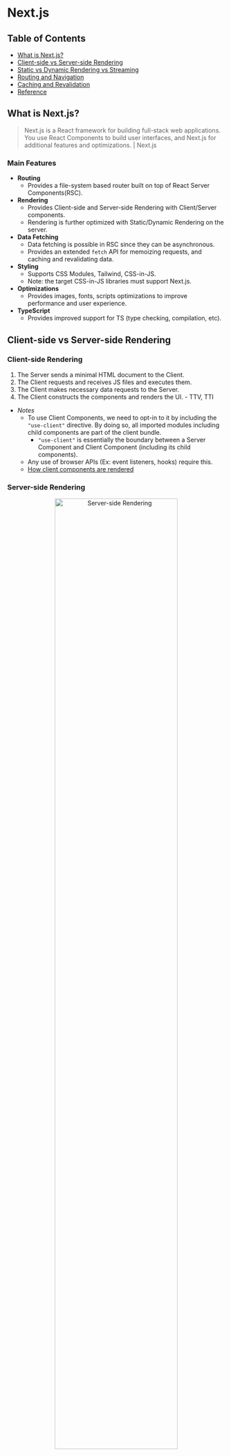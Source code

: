 # Next.js

## Table of Contents
- [What is Next.js?](#what-is-nextjs)
- [Client-side vs Server-side Rendering](#client-side-vs-server-side-rendering)
- [Static vs Dynamic Rendering vs Streaming](#static-vs-dynamic-rendering-vs-streaming)
- [Routing and Navigation](#routing-and-navigation)
- [Caching and Revalidation](#caching-and-revalidation)
- [Reference](#reference)

## What is Next.js?
> Next.js is a React framework for building full-stack web applications. You use React Components to build user interfaces, and Next.js for additional features and optimizations. | Next.js
### Main Features
- **Routing**
  - Provides a file-system based router built on top of React Server Components(RSC).
- **Rendering**
  - Provides Client-side and Server-side Rendering with Client/Server components.
  - Rendering is further optimized with Static/Dynamic Rendering on the server.
- **Data Fetching**
  - Data fetching is possible in RSC since they can be asynchronous.
  - Provides an extended `fetch` API for memoizing requests, and caching and revalidating data.
- **Styling**
  - Supports CSS Modules, Tailwind, CSS-in-JS.
  - Note: the target CSS-in-JS libraries must support Next.js.
- **Optimizations**
  - Provides images, fonts, scripts optimizations to improve performance and user experience.
- **TypeScript**
  - Provides improved support for TS (type checking, compilation, etc).

## Client-side vs Server-side Rendering
### Client-side Rendering
1. The Server sends a minimal HTML document to the Client.
2. The Client requests and receives JS files and executes them.
3. The Client makes necessary data requests to the Server.
4. The Client constructs the components and renders the UI. - TTV, TTI
- _Notes_
  - To use Client Components, we need to opt-in to it by including the `"use-client"` directive. By doing so, all imported modules including child components are part of the client bundle.
    - `"use-client"` is essentially the boundary between a Server Component and Client Component (including its child components).
  - Any use of browser APIs (Ex: event listeners, hooks) require this.
  - [How client components are rendered](https://nextjs.org/docs/app/building-your-application/rendering/client-components#how-are-client-components-rendered)
### Server-side Rendering
<div align="center">
  <img src="https://nextjs.org/_next/image?url=%2Fdocs%2Flight%2Fserver-rendering-without-streaming-chart.png&w=3840&q=75&dpl=dpl_4ykYFHvrysxFPMKSgipbGVFm9BQ2" alt="Server-side Rendering" width="75%" />
  <p><i>Next.js Docs</i></p>
</div>

1. All data for the given page is fetched on the Server.
2. The Server then renders the HTML for the page.
3. The Server sends the HTML, CSS, JS for the page to the Client.
4. The Client renders a non-interactive user interface using the generated HTML and CSS. - TTV
5. React hydrates the user interface to make it interactive. - TTI
- _Notes_
  - These steps are sequential and blocking.
  - Server Components can be rendered in three ways: Static, Dynamic, Streaming.
    - [Server-side Rendering Strategies](https://nextjs.org/docs/app/building-your-application/rendering/server-components#server-rendering-strategies)

## Static vs Dynamic Rendering vs Streaming
- By default, Next.js applies Static Rendering.
- Next.js opts out of Static Rendering and instead Dynamically Renders the whole route if it discovers a dynamic function (functions that rely on information that can only be known at request time. Ex: `cookies`, `searchParams`) or if data is specified to not be cached (Ex: `cache: “no-store”` in fetch request).

<div align="center">
  <img src="https://raw.githubusercontent.com/Kakamotobi/Learned/main/Next.js/refImg/static-dynamic-rendering-conditions.png" alt="Static vs Dynamic Rendering Conditions" width="75%" />
  <p><i>Next.js Docs</i></p>
</div>

- [Dynamic Functions](https://nextjs.org/docs/app/building-your-application/rendering/server-components#dynamic-functions)
- [Opting out of Data Caching](https://nextjs.org/docs/app/building-your-application/data-fetching/fetching-caching-and-revalidating#opting-out-of-data-caching)
- _Note_
  - Next.js chooses between Static and Dynamic Rendering automatically based on the features and APIs used in each route. As developers, we only need to choose when to cache or revalidate specific data, and whether and what parts of the UI to stream.
  - A lot of the times, routes are not fully static or fully dynamic.
    - Ex: a product page may use both cached product data and uncached personalized customer data.
    - You can have dynamically rendered routes that have both cached and uncached data; since RSC payload and data are cached separately.
### Static Rendering
- **Routes are rendered at build time or in the background after data revalidation.**
- The result is cached and can be pushed to a CDN.
- Useful for routes with unpersonalized data (Ex: product page).
- For static routes, the entire route is prefetched and cached.
  - `prefetch` defaults to `true`.
### Dynamic Rendering
- **Routes are rendered at request time for each user.**
- Useful for routes with personalized data or data that can only be known at request time (Ex: cookies, URL search params).
- Dynamically rendered routes can have both cached and uncached data.
    - This is possible because RSC payload and data are cached separately.
- For dynamic routes, only the shared layout is prefetched and cached for 30s.
    - `prefetch` defaults to `automatic`.
### Streaming
- Streaming allows us to render UI from the Server and send them to the Client as they become ready. Therefore, users will be able to view and interact with parts of the page before the entire page finishes rendering.
- A component can be considered a "chunk" in the stream.
- While waiting for the component to be streamed, we can show a loader.
  - `loading.tsx` file at the page level.
  - `<Suspense>` at the component/page level.
    - The App Router supports streaming with `Suspense`.
    - Wrapping dynamic components with Suspense basically allows us to stream specific components.
      - Ex: unlike `ComponentA`, `ComponentB` is streamed.
        ```tsx
        <div>
          <ComponentA />
          <Suspense>
            <ComponentB />
          </Suspense>
        </div>
        ```
 
<div align="center">
  <img src="https://nextjs.org/_next/image?url=%2Fdocs%2Flight%2Fserver-rendering-with-streaming-chart.png&w=3840&q=75&dpl=dpl_4ykYFHvrysxFPMKSgipbGVFm9BQ2" alt="Streaming" width="75%" />
  <p><i>Next.js Docs</i></p>
</div>

## Routing and Navigation
- **On the Server, your application code is automatically code-split by route segments.** Therefore, only the code needed for the current route is loaded on navigation.
  - Code-splitting refers to breaking down your source code into small bundles to be downloaded and executed by the browser. Thereby, the amount of data transferred and execution time for each request is reduced.
- **On the Client, the route segments are prefetched and cached.**
  - Prefetched means to preload a route in the background before the user visits it.
  - Therefore, when a user navigates to a new route, the browser doesn’t reload the page. Instead, only the route segments that change are re-rendered.
  - When `<Link>` components become visible in the viewport, the corresponding pages are prefetched.
    - The entire route is prefetched for Static Routes.
    - Only the shared layout is prefetched and cached for 30s for Dynamic Routes.
  - `router.prefetch()` provided by `useRouter` can be used manually.
  - _Note_
    - Prefetching is only enabled in production.

## Caching and Revalidation
- Next.js maintains two different caches: Router Cache and Data Cache.
### Router Cache
- **The Router Cache is an in-memory cache on the Client.**
- The Router Cache stores the RSC payload of prefetched route segments and visited routes.
- By default, Next.js in production pre-renders and caches all components in the Router Cache.
  - Since it gets the cached component containing stale data, it doesn't fetch new data upon CRUD. It simply uses the pre-generated component from the Router Cache.
  - _This means that we need to tell Next.js to revalidate this data cache being used by this route segment._
- [Router Cache](https://nextjs.org/docs/app/building-your-application/caching#router-cache)
### Data Cache
- **The Data Cache is a persistent HTTP cache on the Server.**
- By default, values returned from `fetch` are cached in the Data Cache (Ex: `fetch('https://...', { cache: 'force-cache' })` by default).
- Data can be fetched at build time or request time, cached, and reused on each data request.
- [Data Cache](https://nextjs.org/docs/app/building-your-application/caching#data-cache)
- [Opting out of Data Caching](https://nextjs.org/docs/app/building-your-application/data-fetching/fetching-caching-and-revalidating#opting-out-of-data-caching)
#### Revalidation
- When an error occurs upon revalidation, the previous cached data will be served. Next.js will try revalidating on the next request.
##### Time-based Revalidation
- Automatically revalidates data after the specified amount of time.
- Useful for data that doesn't change frequently and being fresh is not significant.
- Example
  - Individual `fetch`.
    ```ts
    fetch('https://...', { next: { revalidate: 3600 } })
    ```
  - Segment Config Options
    ```ts
    // layout.js or page.js
    
    export const revalidate = 3600;
    ```
##### On-Demand Revalidation
- Manully revalidate data based on an event (Ex: form submit).
- Trigger these revalidations inside a Server Action or Route Handler.
- Useful for ensuring latest data.
- **`revalidatePath`**
  - Revalidates Data Cache used by this route path.
  - Ex: `revalidatePath(“/my-profile”)` revalidates the Router Cache belonging to this route path.
    - _`This doesn’t include nested paths._
    - To also revalidate nested paths, do `revalidatePath(“/my-profile”, “layout”)`.
- **`revalidateTag`**
  - Revalidates Data Cache by the cache tag.
  - Example
    ```tsx
    // Assign tags to the cache.
    async function Component() {
      const res = await fetch('https://...', { next: { tags: ["collection"] } });
      const data = await res.json();
    }
    ```
    ```ts
    // Server Action
    "use-server";

    import { revalidateTag } from 'next/cache'
    
    export default async function action() {
      revalidateTag("collection")
    }
    ```

## Reference
[Docs | Next.js](https://nextjs.org/docs)  
